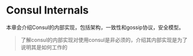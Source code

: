 # Consul Internals
本章会介绍Consul的内部实现，包括架构，一致性和gossip协议，安全模型。
> 了解consul的内部实现对使用consul是非必须的，介绍其内部实现是为了说明其是如何工作的

